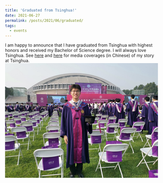 ```yaml
---
title: 'Graduated from Tsinghua!'
date: 2021-06-27
permalink: /posts/2021/06/graduated/
tags:
  - events
---
```

I am happy to announce that I have graduated from Tsinghua with highest honors and received my Bachelor of Science degree. I will always love Tsinghua. See [here](https://www.tsinghua.edu.cn/info/2275/85312.htm) and [here](https://mp.weixin.qq.com/s/RCVecW4GX7rTNG6och--MQ) for media coverages (in Chinese) of my story at Tsinghua.
![graudation](/images/graduation.jpg)
